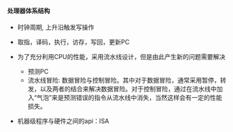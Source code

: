 #### 处理器体系结构

- 时钟周期, 上升沿触发写操作
- 取指，译码，执行，访存，写回，更新PC
- 为了充分利用CPU的性能，采用流水线设计，但是由此产生新的问题需要解决
  - 预测PC
  - 流水线冒险: 数据冒险与控制冒险。其中对于数据冒险，通常采用暂停，转发，以及两者的结合来解决数据冒险。对于控制冒险，通过在流水线中加入“气泡”来是预测错误的指令从流水线中消失，当然这样会有一定的性能损失。


- 机器级程序与硬件之间的api：ISA